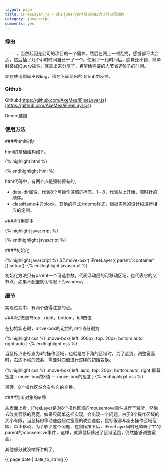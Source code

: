 ```yaml
---
layout: page
title: iFreeLayer.js - 基于jQuery的可随意拖拉大小浮动层插件
category: javascript
comments: yes
---
```


### 缘由

＝ ＝ ，当然起因是公司的项目的一个需求，然后在网上一顿乱找，感觉都不太合适，然后抽了几个小时时间自己干了一个。使用了一段时间后，感觉还不错，简单封装成jQuery插件，就拿出来分享了，希望给需要的人节省造轮子的时间。

如在使用期间出现bug，请在下面给出的Github中反馈。

### Github

Github:[https://github.com/AxeMea/iFreeLayer.js](https://github.com/AxeMea/iFreeLayer.js)

Demo:[链接](http://axemea.github.io/javascripts/move-container/move.html)

### 使用方法

####html结构

html的基础结构如下。

{% highlight html %}
<div class="container">
	<div class="move-box">
		<section  class="block border top" data-dir="1"></section>
		<section  class="block cross right-top" data-dir="2"></section>
		<section  class="block border right" data-dir="3"></section>
		<section  class="block cross right-bottom" data-dir="4"></section>
		<section  class="block border bottom" data-dir="5"></section>
		<section  class="block cross left-bottom" data-dir="6"></section>
		<section  class="block border left" data-dir="7"></section>
		<section  class="block cross left-top" data-dir="8"></section>
	</div>
</div>
{% endhighlight html %}

html代码中，有两个点是强制要有的。

* data-dir属性，代表8个可操作区域的标志。1－8，代表从上开始，顺时针的顺序。
* className中的block。其他的样式为demo样式，根据实际的设计稿进行相应的定制。


####引用脚本

{% highlight javascript %}
<script type="text/javascript" src="http://cdn.bootcss.com/jquery/3.0.0-alpha1/jquery.min.js"></script>
<script type="text/javascript" src="https://rawgit.com/axemea/iFreeLayer.js/master/iFreeLayer.min.js"></script>
{% endhighlight javascript %}

####初始化

{% highlight javascript %}
$('.move-box').iFreeLayer({
      parent:'.container'
    }).setup();
{% endhighlight javascript %}

初始化方法只有parent一个可选参数，代表浮动层的可移动区域，也代表它的父节点，如果不配置默认情况下为window。

### 细节

实现过程中，有两个值得注意的点。

####动态调节top，right，bottom，left四值

在初始状态时，move-box的定位的四个值分别为

{% highlight css %}
.move-box{
	left: 200px;
    top: 20px;
    bottom:auto,
    right:auto
}
{% endhighlight css %}

当鼠标点击标志为4的操作区域，也就是右下角的区域时。为了达到，调整宽高时，右边不动的效果，需要对四值进行这样的初始变换。

{% highlight css %}
.move-box{
	left: auto;
    top: 20px;
    bottom:auto,
    right:屏幕宽度 - move-box的X值 － move-box的宽度
}
{% endhighlight css %}

通理，8个操作区域会有各自的变换。

####监听对象的转移

从表面上看，iFreeLayer是对8个操作区域的mousemove事件进行了监听，然后去改变容器的高宽。如果只简单这样实现，会出现一个问题。由于8个操作区域的大小有限，当鼠标的移动速度超过宽高的改变速度，鼠标很容易超出操作区域范围，中止移动。为了解决这个问题，在鼠标按下后，iFreeLayer同时还监听了它的parent的mousemove事件，这样，就算鼠标移出了区域范围，仍然能够调整宽高。

其他部分就没啥好讲的了。





{{ page.date | date_to_string }}
